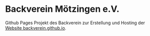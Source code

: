 # Backverein Mötzingen e.V.

Github Pages Projekt des Backverein zur Erstellung und Hosting der [Website backverein.github.io](https://backverein.github.io/).
